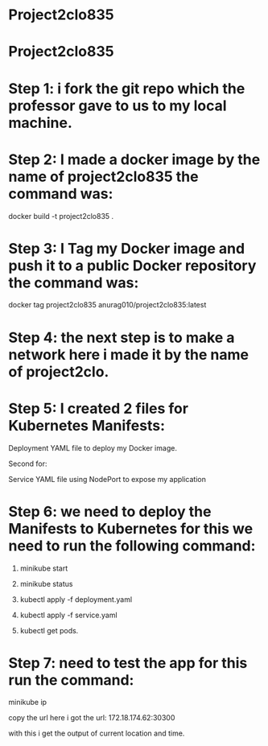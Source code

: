﻿# Project2clo835

# Project2clo835

# Step 1: i fork the git repo which the professor gave to us to my local machine.

# Step 2: I made a docker image by the name of project2clo835 the command was:

 docker build -t project2clo835 .

# Step 3:  I Tag my Docker image and push it to a public Docker repository the command was:

docker tag project2clo835 anurag010/project2clo835:latest


# Step 4: the next step is to make a network here i made it by the name of project2clo.


# Step 5: I created 2 files for Kubernetes Manifests:

Deployment YAML file to deploy my Docker image.

Second for:

Service YAML file using NodePort to expose my application 

# Step 6: we need to deploy the Manifests to Kubernetes for this we need to run the following command:

1. minikube start

2. minikube status

3. kubectl apply -f deployment.yaml

4. kubectl apply -f service.yaml

5. kubectl get pods.


# Step 7: need to test the app for this run the command:

minikube ip

copy the url here i got the url: 172.18.174.62:30300

with this i get the output of current location and time.



